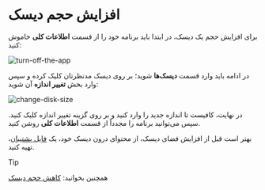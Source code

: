 # افزایش حجم دیسک

برای افزایش حجم یک دیسک، در ابتدا باید برنامه خود را از قسمت **اطلاعات کلی** خاموش کنید:

![turn-off-the-app](https://files.liara.ir/liara/docs/turn-off-app.png)

در ادامه باید وارد قسمت **دیسک‌ها** شوید؛ بر روی دیسک مدنظرتان کلیک کرده و سپس وارد بخش **تغییر اندازه** آن شوید:

![change-disk-size](https://files.liara.ir/liara/docs/increase-disk-size.png)

در نهایت، کافیست تا اندازه جدید را وارد کنید و بر روی گزینه تغییر اندازه کلیک کنید. سپس می‌توانید برنامه را مجدداً از قسمت **اطلاعات کلی** روشن کنید.

بهتر است قبل از افزایش فضای دیسک، از محتوای درون دیسک خود، یک [فایل پشتیبان](./backup/about.md)، تهیه کنید.

> [!TIP]
> همچنین بخوانید: [کاهش حجم دیسک](./decrease-value.md) 
